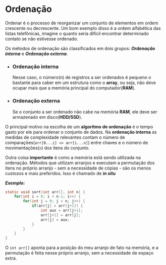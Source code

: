 # Ordenação

Ordenar é o processo de reorganizar um conjunto de elementos em ordem crescente ou decrescente.
Um bom exemplo disso é a ordem alfabética das listas telefônicas, imagine o quanto seria difícil encontrar determinado contato se não estivesse ordenado.

Os métodos de ordenação são classificados em dois grupos: **_Ordenação interna_** e **_Ordenação externa_**.

-   ### Ordenação interna

    Nesse caso, o número(n) de registros a ser ordenados é pequeno o bastante para caber em um estrutura como o **array**, ou seja, não deve ocupar mais que a memória principal do computador(**RAM**).

-   ### Ordenação externa
    Se o conjunto a ser ordenado não cabe na memória **RAM**, ele deve ser armazenado em disco(**HDD/SSD**).

O principal motivo na escolha de um **algoritmo de ordenação** é o tempo gasto por ele para ordenar o conjunto de dados. Na **ordenação interna** as medidas de complexidade relevantes contam o número de comparações(`arr[0...i] <> arr[i...n]`) entre chaves e o número de movimentações(`n`) dos itens do conjunto.

Outra coisa **importante** é como a memória está sendo utilizada na ordenação. Métodos que utilizam arranjos e executam a permutação dos itens no próprio arranjo - sem a necessidade de cópias - são os menos custozos e mais preferidos. Isso é chamado de **_in situ_**

**_Exemplo:_**

```c
static void sort(int arr[], int n) {
    for(int i = 0; i < n-1; i++) {
        for(int j = 0; j < n; j++) {
            if(arr[j] > arr[j+1]) {
                int aux = arr[j+1];
                arr[j+1] = arr[j];
                arr[j] = aux;
            }
        }
    }
}
```

O `int arr[]` aponta para a posição do meu arranjo de fato na memória, e a permutação é feita nesse próprio arranjo, sem a necessidade de espaço extra.
